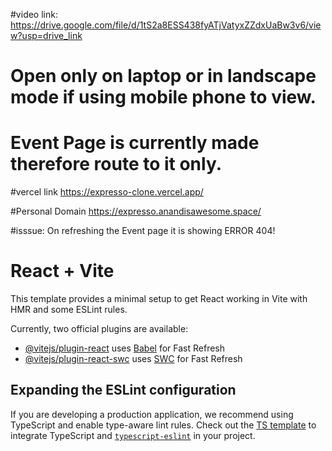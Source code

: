 
#video link:   https://drive.google.com/file/d/1tS2a8ESS438fyATjVatyxZZdxUaBw3v6/view?usp=drive_link


# Open only on laptop  or  in landscape mode if using mobile phone to view.
# Event Page is currently made therefore route to it only.



#vercel link
https://expresso-clone.vercel.app/


#Personal Domain 
https://expresso.anandisawesome.space/

#isssue:
On refreshing the Event page it is showing ERROR 404!











# React + Vite

This template provides a minimal setup to get React working in Vite with HMR and some ESLint rules.

Currently, two official plugins are available:

- [@vitejs/plugin-react](https://github.com/vitejs/vite-plugin-react/blob/main/packages/plugin-react/README.md) uses [Babel](https://babeljs.io/) for Fast Refresh
- [@vitejs/plugin-react-swc](https://github.com/vitejs/vite-plugin-react-swc) uses [SWC](https://swc.rs/) for Fast Refresh

## Expanding the ESLint configuration

If you are developing a production application, we recommend using TypeScript and enable type-aware lint rules. Check out the [TS template](https://github.com/vitejs/vite/tree/main/packages/create-vite/template-react-ts) to integrate TypeScript and [`typescript-eslint`](https://typescript-eslint.io) in your project.
